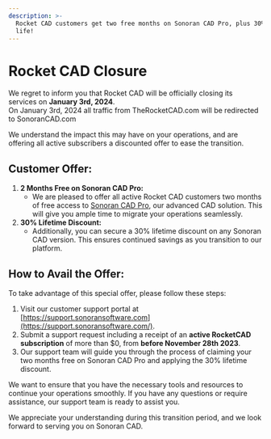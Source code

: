 ```yaml
---
description: >-
  Rocket CAD customers get two free months on Sonoran CAD Pro, plus 30% off for
  life!
---
```


# Rocket CAD Closure

We regret to inform you that Rocket CAD will be officially closing its services on **January 3rd, 2024**.\
On January 3rd, 2024 all traffic from TheRocketCAD.com will be redirected to SonoranCAD.com

We understand the impact this may have on your operations, and are offering all active subscribers a discounted offer to ease the transition.

## **Customer Offer:**

1. **2 Months Free on Sonoran CAD Pro:**
   * We are pleased to offer all active Rocket CAD customers two months of free access to [Sonoran CAD Pro](../../why-choose-sonoran-cad/about.md), our advanced CAD solution. This will give you ample time to migrate your operations seamlessly.
2. **30% Lifetime Discount:**
   * Additionally, you can secure a 30% lifetime discount on any Sonoran CAD version. This ensures continued savings as you transition to our platform.

## **How to Avail the Offer:**

To take advantage of this special offer, please follow these steps:

1. Visit our customer support portal at [https://support.sonoransoftware.com](https://support.sonoransoftware.com/).
2. Submit a support request including a receipt of an **active RocketCAD subscription** of more than $0, from **before November 28th 2023**.
3. Our support team will guide you through the process of claiming your two months free on Sonoran CAD Pro and applying the 30% lifetime discount.

We want to ensure that you have the necessary tools and resources to continue your operations smoothly. If you have any questions or require assistance, our support team is ready to assist you.

We appreciate your understanding during this transition period, and we look forward to serving you on Sonoran CAD.
